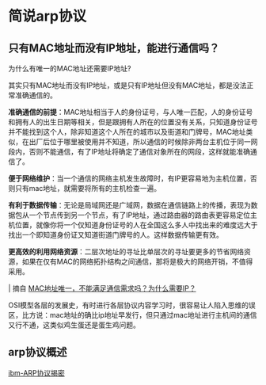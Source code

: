 # 简说arp协议

## 只有MAC地址而没有IP地址，能进行通信吗？

为什么有唯一的MAC地址还需要IP地址?

其实只有MAC地址而没有IP地址，或是只有IP地址但没有MAC地址，都是没法正常准确通信的。

**准确通信的前提**：MAC地址相当于人的身份证号，与人唯一匹配，人的身份证号和拥有人的出生日期等相关，但是跟拥有人所在的位置没有关系，只知道身份证号并不能找到这个人，除非知道这个人所在的城市以及街道和门牌号，MAC地址类似，在出厂后位于哪里被使用并不知道，所以通信的时候除非两台主机位于同一网段内，否则不能通信，有了IP地址将确定了通信对象所在的网段，这样就能准确通信了。

**便于网络维护**：当一个通信的网络主机发生故障时，有IP更容易地为主机位置，否则只有mac地址，就需要将所有的主机检查一遍。

**有利于数据传输**：无论是局域网还是广域网，数据在通信链路上的传播，表现为数据包从一个节点传到另一个节点，有了IP地址，通过路由器的路由表更容易定位主机位置，就像你将一个仅知道身份证号的人在全国这么多人中找出来的难度远大于找出一个即知道身份证又知道街道门牌号的人。这样数据传输更有效。

**更高效的利用网络资源**：二层次地址的寻址比单层次的寻址要更多的节省网络资源，如果在仅有MAC的网络拓扑结构之间通信，那将是极大的网络开销，不值得采用。

| 摘自 [MAC地址唯一，不能满足通信需求吗？为什么需要IP？](https://new.qq.com/omn/20181008/20181008A0LOUY.html)

OSI模型各层的发展史，有时进行各层协议内容学习时，很容易让人陷入思维的误区，比方说：mac地址的确比ip地址早发行，但只通过mac地址进行主机间的通信又行不通，这类似鸡生蛋还是蛋生鸡问题。

## arp协议概述

[ibm-ARP协议揭密](https://www.ibm.com/developerworks/cn/linux/l-arp/index.html)
